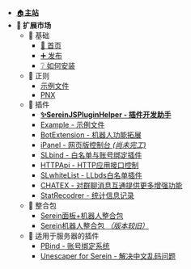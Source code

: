 
- [🏠**主站**](../ ':ignore')
- **🌌 扩展市场**
  - 🧱 基础
    - [🚩 首页](/)
    - [➕ 发布](Publish.md)
    - [❔ 如何安装](HowToInstall.md)
  - 📜 正则
    - [示例文件](JSON/Demo.json.md)
    - [PNX](JSON/PNX.json.md)
  - 🧩 插件
    - [**✨SereinJSPluginHelper - 插件开发助手**](JS/SereinJSPluginHelper/README.md)
    - [Example - 示例文件](JS/Example/README.md)
    - [BotExtension - 机器人功能拓展](JS/BotExtension/README.md)
    - [iPanel - 网页版控制台 *(尚未完工)*](https://ipanel.serein.cc)
    - [SLbind - 白名单与账号绑定插件](JS/SLbind/README.md)
    - [HTTPApi - HTTP应用接口控制](JS/HTTPApi/README.md)
    - [SLwhiteList - LLbds白名单插件](https://www.minebbs.com/resources/serein-llbds-slwhitelist-llbds-js.5216/)
    - [CHATEX - 对群聊消息互通提供更多增强功能](JS/CHATEX/README.md)
    - [StatRecodrer - 统计信息记录](JS/StatRecodrer/README.md)
  - 💼 整合包
    - [Serein面板+机器人整合包](https://www.minebbs.com/resources/serein.4390/)
    - [Serein机器人整合包 *（版本较旧）*](https://www.minebbs.com/resources/serein.4201/)
  - 🧀 适用于服务器的插件
    - [PBind - 账号绑定系统](https://www.minebbs.com/resources/pbind.4211/)
    - [Unescaper for Serein - 解决中文乱码问题](https://www.minebbs.com/resources/unescaper-for-serein.5441/)
